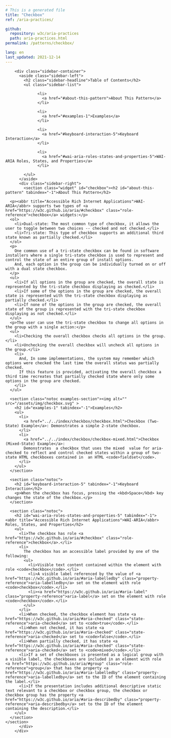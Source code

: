 ```yaml
---
# This is a generated file
title: "Checkbox"
ref: /aria-practices/

github:
  repository: w3c/aria-practices
  path: aria-practices.html
permalink: /patterns/checkbox/

lang: en
last_updated: 2021-12-14
---
```



<link rel="stylesheet" href="/assets/styles.css">
<!-- Code highlighting styles -->
<link rel="stylesheet" href="/index/css/github.css">

<div>

        <div class="sidebar-container">
          <aside class="sidebar-left">
            <h2 class="sidebar-headline">Table of Contents</h2>
            <ul class="sidebar-list">
              
                  <li>
                    <a href="#about-this-pattern">About This Pattern</a>
                  </li>
                 
                  <li>
                    <a href="#examples-1">Examples</a>
                  </li>
                 
                  <li>
                    <a href="#keyboard-interaction-5">Keyboard Interaction</a>
                  </li>
                 
                  <li>
                    <a href="#wai-aria-roles-states-and-properties-5">WAI-ARIA Roles, States, and Properties</a>
                  </li>
                
            </ul>
          </aside>
          <div class="sidebar-right">
            <section class="widget" id="checkbox"><h2 id="about-this-pattern" tabindex="-1">About This Pattern</h2>
      
      <p><abbr title="Accessible Rich Internet Applications">WAI-ARIA</abbr> supports two types of <a href="https://w3c.github.io/aria/#checkbox" class="role-reference">checkbox</a> widgets:</p>
      <ol>
        <li>Dual-state: The most common type of checkbox, it allows the user to toggle between two choices -- checked and not checked.</li>
        <li>Tri-state: This type of checkbox supports an additional third state known as partially checked.</li>
      </ol>
      <p>
        One common use of a tri-state checkbox can be found in software installers where a single tri-state checkbox is used to represent and control the state of an entire group of install options.
        And, each option in the group can be individually turned on or off with a dual state checkbox.
      </p>
      <ul>
        <li>If all options in the group are checked, the overall state is represented by the tri-state checkbox displaying as checked.</li>
        <li>If some of the options in the group are checked, the overall state is represented with the tri-state checkbox displaying as partially checked.</li>
        <li>If none of the options in the group are checked, the overall state of the group is represented with the tri-state checkbox displaying as not checked.</li>
      </ul>
      <p>The user can use the tri-state checkbox to change all options in the group with a single action:</p>
      <ul>
        <li>Checking the overall checkbox checks all options in the group.</li>
        <li>Unchecking the overall checkbox will uncheck all options in the group.</li>
        <li>
          And, In some implementations, the system may remember which options were checked the last time the overall status was partially checked.
          If this feature is provided, activating the overall checkbox a third time recreates that partially checked state where only some options in the group are checked.
        </li>
      </ul>

      <section class="notoc examples-section"><img alt="" src="/assets/img/checkbox.svg" >
        <h2 id="examples-1" tabindex="-1">Examples</h2>
        <ul>
          <li>
            <a href="../../index/checkbox/checkbox.html">Checkbox (Two-State) Example</a>: Demonstrates a simple 2-state checkbox.
          </li>
          <li>
            <a href="../../index/checkbox/checkbox-mixed.html">Checkbox (Mixed-State) Example</a>:
            Demonstrates  a checkbox that uses the mixed  value for aria-checked to reflect and control checked states within a group of two-state HTML checkboxes contained in  an HTML <code>fieldset</code>.
          </li>
        </ul>
      </section>

      <section class="notoc">
        <h2 id="keyboard-interaction-5" tabindex="-1">Keyboard Interaction</h2>
        <p>When the checkbox has focus, pressing the <kbd>Space</kbd> key changes the state of the checkbox.</p>
      </section>

      <section class="notoc">
        <h2 id="wai-aria-roles-states-and-properties-5" tabindex="-1"><abbr title="Accessible Rich Internet Applications">WAI-ARIA</abbr> Roles, States, and Properties</h2>
        <ul>
          <li>The checkbox has role <a href="https://w3c.github.io/aria/#checkbox" class="role-reference">checkbox</a>.</li>
          <li>
            The checkbox has an accessible label provided by one of the following:
            <ul>
              <li>Visible text content contained within the element with role <code>checkbox</code>.</li>
              <li>A visible label referenced by the value of <a href="https://w3c.github.io/aria/#aria-labelledby" class="property-reference">aria-labelledby</a> set on the element with role <code>checkbox</code>.</li>
              <li><a href="https://w3c.github.io/aria/#aria-label" class="property-reference">aria-label</a> set on the element with role <code>checkbox</code>.</li>
            </ul>
          </li>
          <li>When checked, the checkbox element has state <a href="https://w3c.github.io/aria/#aria-checked" class="state-reference">aria-checked</a> set to <code>true</code>.</li>
          <li>When not checked, it has state <a href="https://w3c.github.io/aria/#aria-checked" class="state-reference">aria-checked</a> set to <code>false</code>.</li>
          <li>When partially checked, it has state <a href="https://w3c.github.io/aria/#aria-checked" class="state-reference">aria-checked</a> set to <code>mixed</code>.</li>
          <li>If a set of checkboxes is presented as a logical group with a visible label, the checkboxes are included in an element with role <a href="https://w3c.github.io/aria/#group" class="role-reference">group</a> that has the property <a href="https://w3c.github.io/aria/#aria-labelledby" class="property-reference">aria-labelledby</a> set to the ID of the element containing the label.</li>
          <li>If the presentation includes additional descriptive static text relevant to a checkbox or checkbox group, the checkbox or checkbox group has the property <a href="https://w3c.github.io/aria/#aria-describedby" class="property-reference">aria-describedby</a> set to the ID of the element containing the description.</li>
        </ul>
      </section>
    </section>
          </div>
        </div>
      
</div>
<script>
  var SkipToConfig = {
    settings: {
      skipTo: {
        displayOption: 'popup',
        attachElement: '#site-header',
        colorTheme: 'aria'
      }
    }
  };
</script>
<script src="/assets/skipto.min.js"></script>
